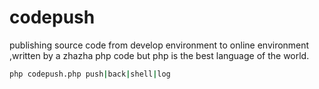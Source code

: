 # codepush
publishing source code from develop  environment to online environment ,written by a zhazha php code but php is the best language of the world.



```bash
php codepush.php push|back|shell|log
```
